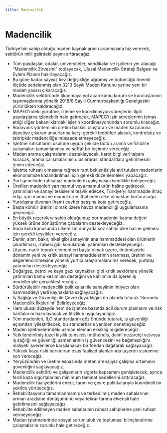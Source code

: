 ```yaml
---
title: Madencilik
---
```


Madencilik
===

Türkiye’nin sahip olduğu maden kaynaklarının aranmasına hız verecek, sektörün milli gelirdeki payını arttıracağız.
* Tüm paydaşlar, odalar, üniversiteler, sendikalar ve işçilerin yer alacağı “Madencilik Zirvesini” toplayacak, Ulusal Madencilik Strateji Belgesi ve Eylem Planını hazırlayacağız.
* Bu güne kadar sayısız kez değişikliğe uğramış ve bütünlüğü önemli ölçüde zedelenmiş  olan 3213 Sayılı Maden Kanunu yerine yeni bir maden yasası çıkaracağız.
* Madencilik sektöründe tıkanmaya yol açan kamu kurum ve kuruluşlarının  taşınmazlarına yönelik 2018/8 Sayılı Cumhurbaşkanlığı Genelgesini yürürlükten kaldıracağız.
* MAPEG’ndeki yürütme, izleme ve koordinasyon süreçlerini ilgili paydaşlarca izlenebilir  hale getirecek, MAPEG’i izin süreçlerinin temas ettiği diğer bakanlıklardaki işlerin koordinasyonundan sorumlu kılacağız.
* Rödovans yönteminin üretim baskısı oluşturan ve maden kazalarına davetiye çıkaran unsurlarına karşı gerekli tedbirleri alacak, kontrolsüz ve tahripkâr madenciliğe müsaade etmeyeceğiz.
* İşletme ruhsatlarını usulüne uygun şekilde bütün arama ve fizibilite çalışmaları tamamlanınca ve şeffaf bir biçimde vereceğiz.
* Maden arama çalışmalarını destekleyecek, karot bilgi veri tabanı kuracak, arama çalışmalarının uluslararası standartlara getirilmesini temin edeceğiz.
* İşletme ruhsatı olmasına rağmen rant beklentisiyle atıl tutulan madenlerin  ekonomimize kazandırılması için gerekli düzenlemeleri yapacağız.
* Yurt genelinde ruhsatsız madenlerin çalışmasını ivedilikle önleyeceğiz.
* Üretilen madenleri yarı mamul veya mamul ürün haline getirecek yatırımları ve sanayi tesislerini teşvik edecek, Türkiye’yi hammadde ihraç edip, yarı mamul ve mamul ürün  ithal eden ülke olmaktan kurtaracağız.
* Yurtdışına tüvenan (ham) cevher satışına kota getireceğiz.
* Başta kömür üretimi olmak üzere havza madenciliği uygulamasına geçeceğiz.
* En büyük rezervlere sahip olduğumuz bor madenini katma değeri yüksek ürüne  dönüştürme çabalarını destekleyeceğiz.
* Soda külü konusunda ülkemizin dünyada söz sahibi ülke haline gelmesi için gerekli teşvikleri vereceğiz.
* Demir, altın, bakır, nikel gibi sanayinin ana hammaddesi olan ürünlerin çıkartılması,  izabesi gibi konulardaki yatırımları destekleyeceğiz.
* Lityum, nadir toprak elementleri başta olmak üzere, önümüzdeki dönemin yeni ve kritik sanayi hammaddelerinin aranması, üretimi ve değerlendirilmesine yönelik yurtiçi araştırmalara hız verecek, yurtdışı yatırımları destekleyeceğiz.
* Doğalgaz, petrol ve kaya gazı kaynakları gibi kritik sektörlere yönelik yatırımları kamu kesiminin desteğini ve katılımını da içeren iş modelleriyle gerçekleştireceğiz.
* Sürdürülebilir madencilik politikaları ile sanayiinin ihtiyacı olan hammaddeyi yerli kaynaklarla sağlayacağız.
* İş Sağlığı ve Güvenliği ile Çevre duyarlılığını ön planda tutarak ‘Sorumlu Madencilik İlkeleri’ni’ Belirleyeceğiz.
* Hem ulusal düzeyde hem de işletme bazında acil durum planlarını ve risk haritalarını hazırlayacak ve titizlikle uygulayacağız.
* Tüm madenleri, ILO standartlarını göz önünde tutarak, iş güvenliği açısından  iyileştirilecek, bu standartlarla yeniden denetleyeceğiz.
* Maden işletmelerindeki uzman eleman eksikliğini gidereceğiz.
* Yetkilendirilmiş tüzel kişilik temsilcisi mühendis, daimî nezaretçi ve/veya iş sağlığı ve güvenliği uzmanlarının iş güvencesini ve bağımsızlığını maliyeti işverenlerce karşılanacak  bir fondan dağıtarak sağlayacağız.
* Yüksek kaza riski barındıran esas faaliyet alanlarında taşeron sistemine son vereceğiz.
* Yeryüzünden ve üretim esnasında metan drenajıyla çalışma ortamının güvenliğini sağlayacağız.
* Madencilik sektörü ve çalışanların sigorta kapsamını genişletecek, ayrıca ferdi kaza sigortalarının minimum teminat bedellerini arttıracağız.
* Madencilik faaliyetlerini enerji, tarım ve çevre politikalarıyla koordineli bir şekilde yürüteceğiz.
* Rehabilitasyonu tamamlanmamış ve terkedilmiş maden sahalarının orman arazisine dönüşümünü veya tekrar tarıma elverişli hale getirilmesini sağlayacağız.
* Rehabilite edilmeyen maden sahalarının ruhsat sahiplerine yeni ruhsat vermeyeceğiz.
* Maden işletmelerinde sosyal sorumluluk ve toplumsal bilinçlendirme çalışmalarını  zorunlu hale getireceğiz.